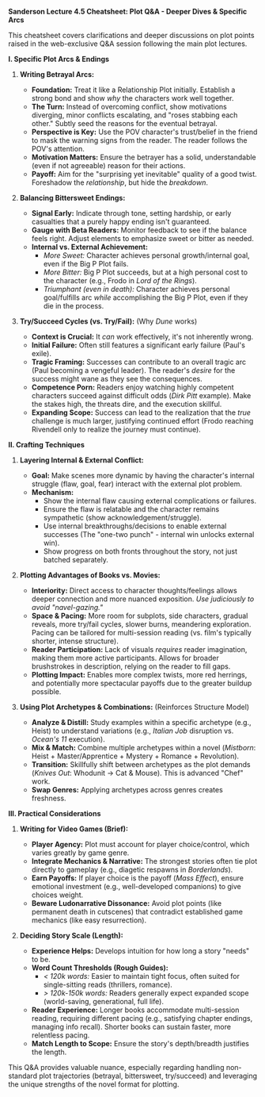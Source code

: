 **Sanderson Lecture 4.5 Cheatsheet: Plot Q&A - Deeper Dives & Specific Arcs**

This cheatsheet covers clarifications and deeper discussions on plot points raised in the web-exclusive Q&A session following the main plot lectures.

**I. Specific Plot Arcs & Endings**

1. **Writing Betrayal Arcs:**
    * **Foundation:** Treat it like a Relationship Plot initially. Establish a strong bond and show *why* the characters work well together.
    * **The Turn:** Instead of overcoming conflict, show motivations diverging, minor conflicts escalating, and "roses stabbing each other." Subtly seed the reasons for the eventual betrayal.
    * **Perspective is Key:** Use the POV character's trust/belief in the friend to mask the warning signs from the reader. The reader follows the POV's attention.
    * **Motivation Matters:** Ensure the betrayer has a solid, understandable (even if not agreeable) reason for their actions.
    * **Payoff:** Aim for the "surprising yet inevitable" quality of a good twist. Foreshadow the *relationship*, but hide the *breakdown*.

2. **Balancing Bittersweet Endings:**
    * **Signal Early:** Indicate through tone, setting hardship, or early casualties that a purely happy ending isn't guaranteed.
    * **Gauge with Beta Readers:** Monitor feedback to see if the balance feels right. Adjust elements to emphasize sweet or bitter as needed.
    * **Internal vs. External Achievement:**
        * *More Sweet:* Character achieves personal growth/internal goal, even if the Big P Plot fails.
        * *More Bitter:* Big P Plot succeeds, but at a high personal cost to the character (e.g., Frodo in *Lord of the Rings*).
        * *Triumphant (even in death):* Character achieves personal goal/fulfills arc *while* accomplishing the Big P Plot, even if they die in the process.

3. **Try/Succeed Cycles (vs. Try/Fail):** (Why *Dune* works)
    * **Context is Crucial:** It *can* work effectively, it's not inherently wrong.
    * **Initial Failure:** Often still features a significant early failure (Paul's exile).
    * **Tragic Framing:** Successes can contribute to an overall tragic arc (Paul becoming a vengeful leader). The reader's *desire* for the success might wane as they see the consequences.
    * **Competence Porn:** Readers enjoy watching highly competent characters succeed against difficult odds (*Dirk Pitt* example). Make the stakes high, the threats dire, and the execution skillful.
    * **Expanding Scope:** Success can lead to the realization that the *true* challenge is much larger, justifying continued effort (Frodo reaching Rivendell only to realize the journey must continue).

**II. Crafting Techniques**

1. **Layering Internal & External Conflict:**
    * **Goal:** Make scenes more dynamic by having the character's internal struggle (flaw, goal, fear) interact with the external plot problem.
    * **Mechanism:**
        * Show the internal flaw causing external complications or failures.
        * Ensure the flaw is relatable and the character remains sympathetic (show acknowledgement/struggle).
        * Use internal breakthroughs/decisions to enable external successes (The "one-two punch" - internal win unlocks external win).
        * Show progress on both fronts throughout the story, not just batched separately.

2. **Plotting Advantages of Books vs. Movies:**
    * **Interiority:** Direct access to character thoughts/feelings allows deeper connection and more nuanced exposition. *Use judiciously to avoid "navel-gazing."*
    * **Space & Pacing:** More room for subplots, side characters, gradual reveals, more try/fail cycles, slower burns, meandering exploration. Pacing can be tailored for multi-session reading (vs. film's typically shorter, intense structure).
    * **Reader Participation:** Lack of visuals *requires* reader imagination, making them more active participants. Allows for broader brushstrokes in description, relying on the reader to fill gaps.
    * **Plotting Impact:** Enables more complex twists, more red herrings, and potentially more spectacular payoffs due to the greater buildup possible.

3. **Using Plot Archetypes & Combinations:** (Reinforces Structure Model)
    * **Analyze & Distill:** Study examples within a specific archetype (e.g., Heist) to understand variations (e.g., *Italian Job* disruption vs. *Ocean's 11* execution).
    * **Mix & Match:** Combine multiple archetypes within a novel (*Mistborn*: Heist + Master/Apprentice + Mystery + Romance + Revolution).
    * **Transition:** Skillfully shift between archetypes as the plot demands (*Knives Out*: Whodunit -> Cat & Mouse). This is advanced "Chef" work.
    * **Swap Genres:** Applying archetypes across genres creates freshness.

**III. Practical Considerations**

1. **Writing for Video Games (Brief):**
    * **Player Agency:** Plot must account for player choice/control, which varies greatly by game genre.
    * **Integrate Mechanics & Narrative:** The strongest stories often tie plot directly to gameplay (e.g., diagetic respawns in *Borderlands*).
    * **Earn Payoffs:** If player choice is the payoff (*Mass Effect*), ensure emotional investment (e.g., well-developed companions) to give choices weight.
    * **Beware Ludonarrative Dissonance:** Avoid plot points (like permanent death in cutscenes) that contradict established game mechanics (like easy resurrection).

2. **Deciding Story Scale (Length):**
    * **Experience Helps:** Develops intuition for how long a story "needs" to be.
    * **Word Count Thresholds (Rough Guides):**
        * *< 120k words:* Easier to maintain tight focus, often suited for single-sitting reads (thrillers, romance).
        * *> 120k-150k words:* Readers generally expect expanded scope (world-saving, generational, full life).
    * **Reader Experience:** Longer books accommodate multi-session reading, requiring different pacing (e.g., satisfying chapter endings, managing info recall). Shorter books can sustain faster, more relentless pacing.
    * **Match Length to Scope:** Ensure the story's depth/breadth justifies the length.

This Q&A provides valuable nuance, especially regarding handling non-standard plot trajectories (betrayal, bittersweet, try/succeed) and leveraging the unique strengths of the novel format for plotting.
